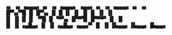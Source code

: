
▗▖  ▗▖▗▄▄▄▖▗▖  ▗▖▗▄▄▄▖ ▗▄▄▖▗▖ ▗▖▗▄▄▄▖▗▖   ▗▖   
▐▛▚▞▜▌  █  ▐▛▚▖▐▌  █  ▐▌   ▐▌ ▐▌▐▌   ▐▌   ▐▌   
▐▌  ▐▌  █  ▐▌ ▝▜▌  █   ▝▀▚▖▐▛▀▜▌▐▛▀▀▘▐▌   ▐▌   
▐▌  ▐▌▗▄█▄▖▐▌  ▐▌▗▄█▄▖▗▄▄▞▘▐▌ ▐▌▐▙▄▄▖▐▙▄▄▖▐▙▄▄▖
                                               
                                               
                                               
